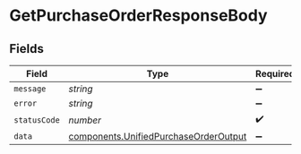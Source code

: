 # GetPurchaseOrderResponseBody


## Fields

| Field                                                                                          | Type                                                                                           | Required                                                                                       | Description                                                                                    |
| ---------------------------------------------------------------------------------------------- | ---------------------------------------------------------------------------------------------- | ---------------------------------------------------------------------------------------------- | ---------------------------------------------------------------------------------------------- |
| `message`                                                                                      | *string*                                                                                       | :heavy_minus_sign:                                                                             | N/A                                                                                            |
| `error`                                                                                        | *string*                                                                                       | :heavy_minus_sign:                                                                             | N/A                                                                                            |
| `statusCode`                                                                                   | *number*                                                                                       | :heavy_check_mark:                                                                             | N/A                                                                                            |
| `data`                                                                                         | [components.UnifiedPurchaseOrderOutput](../../models/components/unifiedpurchaseorderoutput.md) | :heavy_minus_sign:                                                                             | N/A                                                                                            |